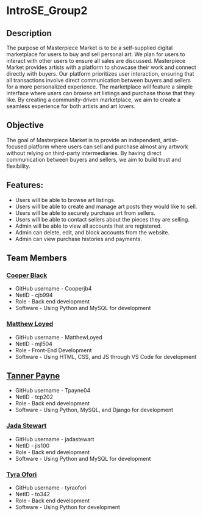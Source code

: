 # IntroSE_Group2

## Description
The purpose of Masterpiece Market is to be a self-supplied digital marketplace for users to buy and sell personal art. We plan for users to interact with other users to ensure all sales are discussed. Masterpiece Market provides artists with a platform to showcase their work and connect directly with buyers. Our platform prioritizes user interaction, ensuring that all transactions involve direct communication between buyers and sellers for a more personalized experience. The marketplace will feature a simple interface where users can browse art listings and purchase those that they like. By creating a community-driven marketplace, we aim to create a seamless experience for both artists and art lovers.

## Objective
The goal of Masterpiece Market is to provide an independent, artist-focused platform where users can sell and purchase almost any artwork without relying on third-party intermediaries. By having direct communication between buyers and sellers, we aim to build trust and flexibility.

## Features:
* Users will be able to browse art listings.
* Users will be able to create and manage art posts they would like to sell.
* Users will be able to securely purchase art from sellers.
* Users will be able to contact sellers about the pieces they are selling.
* Admin will be able to view all accounts that are registered.
* Admin can delete, edit, and block accounts from the website.
* Admin can view purchase histories and payments. 

## Team Members
### <ins>Cooper Black</ins>
* GitHub username - Cooperjb4
* NetID - cjb994
* Role - Back end development
* Software - Using Python and MySQL for development

### <ins>Matthew Loyed</ins>
* GitHub username - MatthewLoyed
* NetID - mjl504
* Role - Front-End Development
* Software - Using HTML, CSS, and JS through VS Code for development

## <ins>Tanner Payne</ins>
* GitHub username - Tpayne04
* NetID - tcp202
* Role - Back end development
* Software - Using Python, MySQL, and Django for development

### <ins>Jada Stewart</ins>
* GitHub username - jadastewart
* NetID - jis100
* Role - Back end development
* Software - Using Python and MySQL for development

### <ins>Tyra Ofori</ins>
* GitHub username - tyraofori
* NetID - to342
* Role - Back end development
* Software - Using Python for development
  
